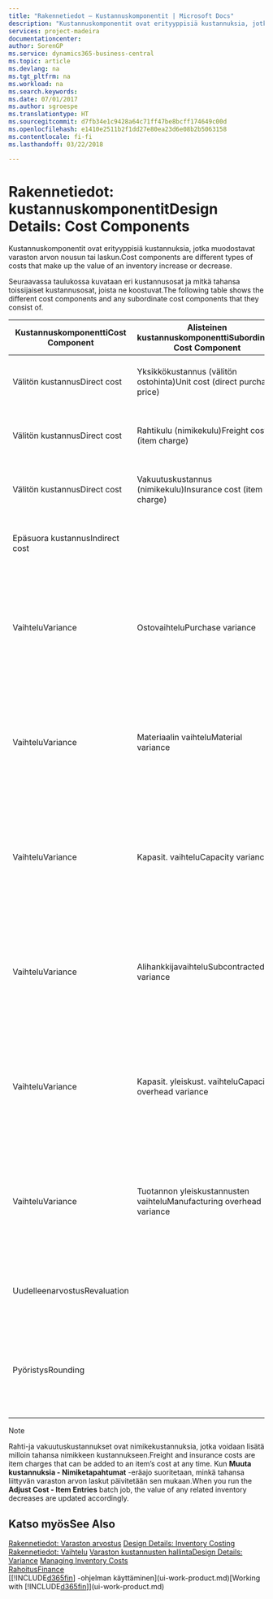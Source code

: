 ```yaml
---
title: "Rakennetiedot – Kustannuskomponentit | Microsoft Docs"
description: "Kustannuskomponentit ovat erityyppisiä kustannuksia, jotka muodostavat varaston arvon kasvun tai vähennyksen."
services: project-madeira
documentationcenter: 
author: SorenGP
ms.service: dynamics365-business-central
ms.topic: article
ms.devlang: na
ms.tgt_pltfrm: na
ms.workload: na
ms.search.keywords: 
ms.date: 07/01/2017
ms.author: sgroespe
ms.translationtype: HT
ms.sourcegitcommit: d7fb34e1c9428a64c71ff47be8bcff174649c00d
ms.openlocfilehash: e1410e2511b2f1dd27e80ea23d6e08b2b5063158
ms.contentlocale: fi-fi
ms.lasthandoff: 03/22/2018

---
```

# <a name="design-details-cost-components"></a><span data-ttu-id="a9029-103">Rakennetiedot: kustannuskomponentit</span><span class="sxs-lookup"><span data-stu-id="a9029-103">Design Details: Cost Components</span></span>
<span data-ttu-id="a9029-104">Kustannuskomponentit ovat erityyppisiä kustannuksia, jotka muodostavat varaston arvon nousun tai laskun.</span><span class="sxs-lookup"><span data-stu-id="a9029-104">Cost components are different types of costs that make up the value of an inventory increase or decrease.</span></span>  

 <span data-ttu-id="a9029-105">Seuraavassa taulukossa kuvataan eri kustannusosat ja mitkä tahansa toissijaiset kustannusosat, joista ne koostuvat.</span><span class="sxs-lookup"><span data-stu-id="a9029-105">The following table shows the different cost components and any subordinate cost components that they consist of.</span></span>  

|<span data-ttu-id="a9029-106">Kustannuskomponentti</span><span class="sxs-lookup"><span data-stu-id="a9029-106">Cost Component</span></span>|<span data-ttu-id="a9029-107">Alisteinen kustannuskomponentti</span><span class="sxs-lookup"><span data-stu-id="a9029-107">Subordinate Cost Component</span></span>|<span data-ttu-id="a9029-108">Description</span><span class="sxs-lookup"><span data-stu-id="a9029-108">Description</span></span>|  
|--------------------|--------------------------------|---------------------------------------|  
|<span data-ttu-id="a9029-109">Välitön kustannus</span><span class="sxs-lookup"><span data-stu-id="a9029-109">Direct cost</span></span>|<span data-ttu-id="a9029-110">Yksikkökustannus (välitön ostohinta)</span><span class="sxs-lookup"><span data-stu-id="a9029-110">Unit cost (direct purchase price)</span></span>|<span data-ttu-id="a9029-111">Kustannus, joka voidaan jäljittää kustannuskohteeseen.</span><span class="sxs-lookup"><span data-stu-id="a9029-111">Cost that can be traced to a cost object.</span></span>|  
|<span data-ttu-id="a9029-112">Välitön kustannus</span><span class="sxs-lookup"><span data-stu-id="a9029-112">Direct cost</span></span>|<span data-ttu-id="a9029-113">Rahtikulu (nimikekulu)</span><span class="sxs-lookup"><span data-stu-id="a9029-113">Freight cost (item charge)</span></span>|<span data-ttu-id="a9029-114">Kustannus, joka voidaan jäljittää kustannuskohteeseen.</span><span class="sxs-lookup"><span data-stu-id="a9029-114">Cost that can be traced to a cost object.</span></span>|  
|<span data-ttu-id="a9029-115">Välitön kustannus</span><span class="sxs-lookup"><span data-stu-id="a9029-115">Direct cost</span></span>|<span data-ttu-id="a9029-116">Vakuutuskustannus (nimikekulu)</span><span class="sxs-lookup"><span data-stu-id="a9029-116">Insurance cost (item charge)</span></span>|<span data-ttu-id="a9029-117">Kustannus, joka voidaan jäljittää kustannuskohteeseen.</span><span class="sxs-lookup"><span data-stu-id="a9029-117">Cost that can be traced to a cost object.</span></span>|  
|<span data-ttu-id="a9029-118">Epäsuora kustannus</span><span class="sxs-lookup"><span data-stu-id="a9029-118">Indirect cost</span></span>||<span data-ttu-id="a9029-119">Kustannus, jota ei voida jäljittää kustannuskohteeseen.</span><span class="sxs-lookup"><span data-stu-id="a9029-119">Cost that cannot be traced to a cost object.</span></span>|  
|<span data-ttu-id="a9029-120">Vaihtelu</span><span class="sxs-lookup"><span data-stu-id="a9029-120">Variance</span></span>|<span data-ttu-id="a9029-121">Ostovaihtelu</span><span class="sxs-lookup"><span data-stu-id="a9029-121">Purchase variance</span></span>|<span data-ttu-id="a9029-122">Todellisten ja vakiokustannusten välinen ero, joka kirjataan vain niiden nimikkeiden osalta, joille käytetään **Vakio**-arvostusmenetelmää.</span><span class="sxs-lookup"><span data-stu-id="a9029-122">The difference between actual and standard costs, which is only posted for items using the **Standard** costing method.</span></span>|  
|<span data-ttu-id="a9029-123">Vaihtelu</span><span class="sxs-lookup"><span data-stu-id="a9029-123">Variance</span></span>|<span data-ttu-id="a9029-124">Materiaalin vaihtelu</span><span class="sxs-lookup"><span data-stu-id="a9029-124">Material variance</span></span>|<span data-ttu-id="a9029-125">Todellisten ja vakiokustannusten välinen ero, joka kirjataan vain niiden nimikkeiden osalta, joille käytetään **Vakio**-arvostusmenetelmää.</span><span class="sxs-lookup"><span data-stu-id="a9029-125">The difference between actual and standard costs, which is only posted for items using the **Standard** costing method.</span></span>|  
|<span data-ttu-id="a9029-126">Vaihtelu</span><span class="sxs-lookup"><span data-stu-id="a9029-126">Variance</span></span>|<span data-ttu-id="a9029-127">Kapasit. vaihtelu</span><span class="sxs-lookup"><span data-stu-id="a9029-127">Capacity variance</span></span>|<span data-ttu-id="a9029-128">Todellisten ja vakiokustannusten välinen ero, joka kirjataan vain niiden nimikkeiden osalta, joille käytetään **Vakio**-arvostusmenetelmää.</span><span class="sxs-lookup"><span data-stu-id="a9029-128">The difference between actual and standard costs, which is only posted for items using the **Standard** costing method.</span></span>|  
|<span data-ttu-id="a9029-129">Vaihtelu</span><span class="sxs-lookup"><span data-stu-id="a9029-129">Variance</span></span>|<span data-ttu-id="a9029-130">Alihankkijavaihtelu</span><span class="sxs-lookup"><span data-stu-id="a9029-130">Subcontracted variance</span></span>|<span data-ttu-id="a9029-131">Todellisten ja vakiokustannusten välinen ero, joka kirjataan vain niiden nimikkeiden osalta, joille käytetään **Vakio**-arvostusmenetelmää.</span><span class="sxs-lookup"><span data-stu-id="a9029-131">The difference between actual and standard costs, which is only posted for items using the **Standard** costing method.</span></span>|  
|<span data-ttu-id="a9029-132">Vaihtelu</span><span class="sxs-lookup"><span data-stu-id="a9029-132">Variance</span></span>|<span data-ttu-id="a9029-133">Kapasit. yleiskust. vaihtelu</span><span class="sxs-lookup"><span data-stu-id="a9029-133">Capacity overhead variance</span></span>|<span data-ttu-id="a9029-134">Todellisten ja vakiokustannusten välinen ero, joka kirjataan vain niiden nimikkeiden osalta, joille käytetään **Vakio**-arvostusmenetelmää.</span><span class="sxs-lookup"><span data-stu-id="a9029-134">The difference between actual and standard costs, which is only posted for items using the **Standard** costing method.</span></span>|  
|<span data-ttu-id="a9029-135">Vaihtelu</span><span class="sxs-lookup"><span data-stu-id="a9029-135">Variance</span></span>|<span data-ttu-id="a9029-136">Tuotannon yleiskustannusten vaihtelu</span><span class="sxs-lookup"><span data-stu-id="a9029-136">Manufacturing overhead variance</span></span>|<span data-ttu-id="a9029-137">Todellisten ja vakiokustannusten välinen ero, joka kirjataan vain niiden nimikkeiden osalta, joille käytetään **Vakio**-arvostusmenetelmää.</span><span class="sxs-lookup"><span data-stu-id="a9029-137">The difference between actual and standard costs, which is only posted for items using the **Standard** costing method.</span></span>|  
|<span data-ttu-id="a9029-138">Uudelleenarvostus</span><span class="sxs-lookup"><span data-stu-id="a9029-138">Revaluation</span></span>||<span data-ttu-id="a9029-139">Nykyisen varaston arvon arvonalennus tai arvonkorotus.</span><span class="sxs-lookup"><span data-stu-id="a9029-139">A depreciation or appreciation of the current inventory value.</span></span>|  
|<span data-ttu-id="a9029-140">Pyöristys</span><span class="sxs-lookup"><span data-stu-id="a9029-140">Rounding</span></span>||<span data-ttu-id="a9029-141">Ylijäämät, jotka on aiheutettu menetelmällä, jossa varaston arvostuksen vähennykset on laskettu.</span><span class="sxs-lookup"><span data-stu-id="a9029-141">Residuals caused by the way in which valuation of inventory decreases are calculated.</span></span>|  

> [!NOTE]  
>  <span data-ttu-id="a9029-142">Rahti-ja vakuutuskustannukset ovat nimikekustannuksia, jotka voidaan lisätä milloin tahansa nimikkeen kustannukseen.</span><span class="sxs-lookup"><span data-stu-id="a9029-142">Freight and insurance costs are item charges that can be added to an item’s cost at any time.</span></span> <span data-ttu-id="a9029-143">Kun **Muuta kustannuksia - Nimiketapahtumat** -eräajo suoritetaan, minkä tahansa liittyvän varaston arvon laskut päivitetään sen mukaan.</span><span class="sxs-lookup"><span data-stu-id="a9029-143">When you run the **Adjust Cost - Item Entries** batch job, the value of any related inventory decreases are updated accordingly.</span></span>  

## <a name="see-also"></a><span data-ttu-id="a9029-144">Katso myös</span><span class="sxs-lookup"><span data-stu-id="a9029-144">See Also</span></span>  
 <span data-ttu-id="a9029-145">[Rakennetiedot: Varaston arvostus](design-details-inventory-costing.md) </span><span class="sxs-lookup"><span data-stu-id="a9029-145">[Design Details: Inventory Costing](design-details-inventory-costing.md) </span></span>  
 <span data-ttu-id="a9029-146">[Rakennetiedot: Vaihtelu](design-details-variance.md) [Varaston kustannusten hallinta](finance-manage-inventory-costs.md)</span><span class="sxs-lookup"><span data-stu-id="a9029-146">[Design Details: Variance](design-details-variance.md) [Managing Inventory Costs](finance-manage-inventory-costs.md)</span></span>  
 [<span data-ttu-id="a9029-147">Rahoitus</span><span class="sxs-lookup"><span data-stu-id="a9029-147">Finance</span></span>](finance.md)  
 <span data-ttu-id="a9029-148">[[!INCLUDE[d365fin](includes/d365fin_md.md)] -ohjelman käyttäminen](ui-work-product.md)</span><span class="sxs-lookup"><span data-stu-id="a9029-148">[Working with [!INCLUDE[d365fin](includes/d365fin_md.md)]](ui-work-product.md)</span></span>  

